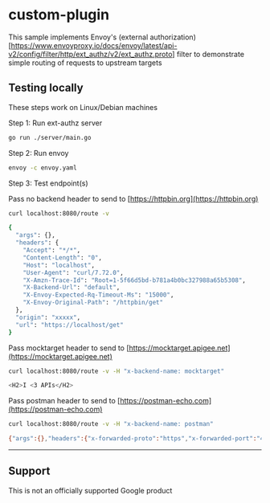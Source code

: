# custom-plugin

This sample implements Envoy's (external authorization)[https://www.envoyproxy.io/docs/envoy/latest/api-v2/config/filter/http/ext_authz/v2/ext_authz.proto] filter to demonstrate simple routing of requests to upstream targets

## Testing locally

These steps work on Linux/Debian machines

Step 1: Run ext-authz server

```bash
go run ./server/main.go
```

Step 2: Run envoy

```bash
envoy -c envoy.yaml
```

Step 3: Test endpoint(s)

Pass no backend header to send to [https://httpbin.org](https://httpbin.org)

```bash
curl localhost:8080/route -v

{
  "args": {},
  "headers": {
    "Accept": "*/*",
    "Content-Length": "0",
    "Host": "localhost",
    "User-Agent": "curl/7.72.0",
    "X-Amzn-Trace-Id": "Root=1-5f66d5bd-b781a4b0bc327988a65b5308",
    "X-Backend-Url": "default",
    "X-Envoy-Expected-Rq-Timeout-Ms": "15000",
    "X-Envoy-Original-Path": "/httpbin/get"
  },
  "origin": "xxxxx",
  "url": "https://localhost/get"
}
```

Pass mocktarget header to send to [https://mocktarget.apigee.net](https://mocktarget.apigee.net)

```bash
curl localhost:8080/route -v -H "x-backend-name: mocktarget"

<H2>I <3 APIs</H2>
```

Pass postman header to send to [https://postman-echo.com](https://postman-echo.com)

```bash
curl localhost:8080/route -v -H "x-backend-name: postman"

{"args":{},"headers":{"x-forwarded-proto":"https","x-forwarded-port":"443","host":"postman-echo.com","x-amzn-trace-id":"Root=1-5f66d571-fa7aef58f8499f30a449a694","content-length":"0","user-agent":"curl/7.72.0","accept":"*/*","x-backend-url":"postman","x-request-id":"df845e9a-62ce-403c-ade4-1fcc9352a858","x-envoy-expected-rq-timeout-ms":"15000","x-envoy-original-path":"/postman"},"url":"https://postman-echo.com/get"}
```
___

## Support

This is not an officially supported Google product
